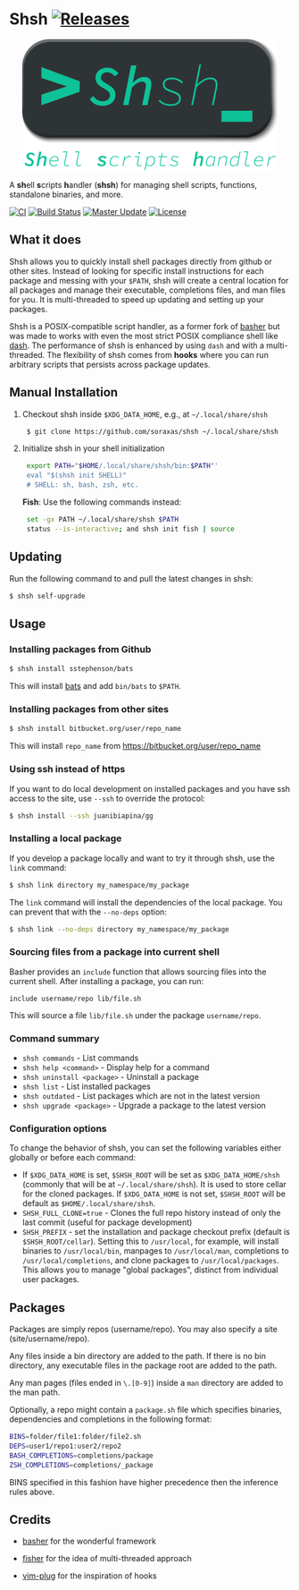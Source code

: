# Shsh [![Releases](https://img.shields.io/github/release/soraxas/shsh.svg?label=&color=0366d6)](https://github.com/soraxas/shsh/releases/latest)

<p align="center">
   <img src="docs/images/shsh-logo.png">
</p>

A **sh**ell **s**cripts **h**andler (**shsh**) for managing shell scripts, functions, standalone binaries, and more.

[![CI](https://github.com/soraxas/shsh/workflows/CI/badge.svg)](https://github.com/soraxas/shsh/actions?query=workflow%3ACI)
[![Build Status](https://img.shields.io/travis/soraxas/shsh/master.svg?logo=travis)](https://travis-ci.org/soraxas/shsh)
[![Master Update](https://img.shields.io/github/last-commit/soraxas/shsh/master.svg)](https://github.com/soraxas/shsh/commits/master)
[![License](https://img.shields.io/github/license/soraxas/shsh.svg)](https://github.com/soraxas/shsh/blob/master/LICENSE)

## What it does

Shsh allows you to quickly install shell packages directly from github or other sites. Instead of looking for specific install instructions for each package and messing with your `$PATH`, shsh will create a central location for all packages and manage their executable, completions files, and man files for you. It is multi-threaded to speed up updating and setting up your packages.

Shsh is a POSIX-compatible script handler, as a former fork of [basher](https://github.com/basherpm/basher) but was made to works with even the most strict POSIX compliance shell like [dash](https://wiki.archlinux.org/index.php/Dash). The performance of shsh is enhanced by using `dash` and with a multi-threaded. The flexibility of shsh comes from **hooks** where you can run arbitrary scripts that persists across package updates.

## Manual Installation

1. Checkout shsh inside `$XDG_DATA_HOME`, e.g., at `~/.local/share/shsh`
   
   ```sh
    $ git clone https://github.com/soraxas/shsh ~/.local/share/shsh
   ```

2. Initialize shsh in your shell initialization
   
   ```sh
    export PATH="$HOME/.local/share/shsh/bin:$PATH"'
    eval "$(shsh init SHELL)"
    # SHELL: sh, bash, zsh, etc.
   ```
   
    **Fish**: Use the following commands instead:
   
   ```sh
    set -gx PATH ~/.local/share/shsh $PATH
    status --is-interactive; and shsh init fish | source
   ```

## Updating

Run the following command to and pull the latest changes in shsh:

```sh
$ shsh self-upgrade
```

## Usage

### Installing packages from Github

```sh
$ shsh install sstephenson/bats
```

This will install [bats](https://github.com/sstephenson/bats) and add `bin/bats` to `$PATH`.

### Installing packages from other sites

```sh
$ shsh install bitbucket.org/user/repo_name
```

This will install `repo_name` from https://bitbucket.org/user/repo_name

### Using ssh instead of https

If you want to do local development on installed packages and you have ssh
access to the site, use `--ssh` to override the protocol:

```sh
$ shsh install --ssh juanibiapina/gg
```

### Installing a local package

If you develop a package locally and want to try it through shsh,
use the `link` command:

```sh
$ shsh link directory my_namespace/my_package
```

The `link` command will install the dependencies of the local package.
You can prevent that with the `--no-deps` option:

```sh
$ shsh link --no-deps directory my_namespace/my_package
```

### Sourcing files from a package into current shell

Basher provides an `include` function that allows sourcing files into the
current shell. After installing a package, you can run:

```
include username/repo lib/file.sh
```

This will source a file `lib/file.sh` under the package `username/repo`.

### Command summary

- `shsh commands` - List commands
- `shsh help <command>` - Display help for a command
- `shsh uninstall <package>` - Uninstall a package
- `shsh list` - List installed packages
- `shsh outdated` - List packages which are not in the latest version
- `shsh upgrade <package>` - Upgrade a package to the latest version

### Configuration options

To change the behavior of shsh, you can set the following variables either
globally or before each command:

- If `$XDG_DATA_HOME` is set, `$SHSH_ROOT` will be set as `$XDG_DATA_HOME/shsh` (commonly that will be at `~/.local/share/shsh`). It is used to store cellar for the cloned packages. If `$XDG_DATA_HOME` is not set, `$SHSH_ROOT` will be default as `$HOME/.local/share/shsh`.
- `SHSH_FULL_CLONE=true` - Clones the full repo history instead of only the last commit (useful for package development)
- `SHSH_PREFIX` - set the installation and package checkout prefix (default is `$SHSH_ROOT/cellar`).  Setting this to `/usr/local`, for example, will install binaries to `/usr/local/bin`, manpages to `/usr/local/man`, completions to `/usr/local/completions`, and clone packages to `/usr/local/packages`.  This allows you to manage "global packages", distinct from individual user packages.

## Packages

Packages are simply repos (username/repo). You may also specify a site
(site/username/repo).

Any files inside a bin directory are added to the path. If there is no bin
directory, any executable files in the package root are added to the path.

Any man pages (files ended in `\.[0-9]`) inside a `man` directory are added
to the man path.

Optionally, a repo might contain a `package.sh` file which specifies binaries,
dependencies and completions in the following format:

```sh
BINS=folder/file1:folder/file2.sh
DEPS=user1/repo1:user2/repo2
BASH_COMPLETIONS=completions/package
ZSH_COMPLETIONS=completions/_package
```

BINS specified in this fashion have higher precedence then the inference rules
above.

## Credits

- [basher](https://github.com/basherpm/basher) for the wonderful framework

- [fisher](https://github.com/jorgebucaran/fisher) for the idea of multi-threaded approach

- [vim-plug](https://github.com/junegunn/vim-plug) for the inspiration of hooks
